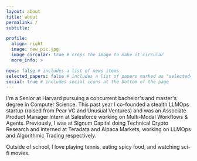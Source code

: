 ```yaml
---
layout: about
title: about
permalink: /
subtitle: 

profile:
  align: right
  image: new_pic.jpg
  image_circular: true # crops the image to make it circular
  more_info: >

news: false # includes a list of news items
selected_papers: false # includes a list of papers marked as "selected={true}"
social: true # includes social icons at the bottom of the page
---
```


I'm a Senior at Harvard pursuing a concurrent bachelor's and master's degree in Computer Science. This past year I co-founded a stealth LLMOps startup (raised from Pear VC and Unusual Ventures) and was an Associate Product Manager Intern at Salesforce working on Multi-Modal Workflows & Agents. Previously, I was at Signum Capital doing Technical Crypto Research and interned at Teradata and Alpaca Markets, working on LLMOps and Algorithmic Trading respectively. 

Outside of school, I love playing tennis, eating spicy food, and watching sci-fi movies.
